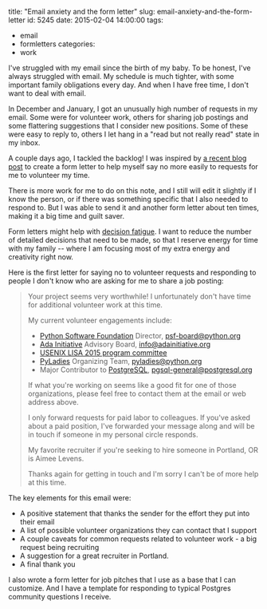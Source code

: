 title: "Email anxiety and the form letter"
slug: email-anxiety-and-the-form-letter
id: 5245
date: 2015-02-04 14:00:00
tags: 
- email
- formletters
categories: 
- work


I've struggled with my email since the birth of my baby. To be honest, I've always struggled with email.  My schedule is much tighter, with some important family obligations every day. And when I have free time, I don't want to deal with email.

In December and January, I got an unusually high number of requests in my email. Some were for volunteer work, others for sharing job postings and some flattering suggestions that I consider new positions. Some of these were easy to reply to, others I let hang in a "read but not really read" state in my inbox.

A couple days ago, I tackled the backlog! I was inspired by [a recent blog post](http://blog.ameliagreenhall.com/post/start-your-own-brand-everything-i-know-about-starting-collaborative-feminist-publications) to create a form letter to help myself say no more easily to requests for me to volunteer my time. 

There is more work for me to do on this note, and I still will edit it slightly if I know the person, or if there was something specific that I also needed to respond to. But I was able to send it and another form letter about ten times, making it a big time and guilt saver. 

Form letters might help with [decision fatigue](http://en.wikipedia.org/wiki/Decision_fatigue). I want to reduce the number of detailed decisions that need to be made, so that I reserve energy for time with my family -- where I am focusing most of my extra energy and creativity right now.

Here is the first letter for saying no to volunteer requests and responding to people I don't know who are asking for me to share a job posting: 

> Your project seems very worthwhile! I unfortunately don't have time for additional volunteer work at this time.
> 
> My current volunteer engagements include:
> 
> * [Python Software Foundation](http://python.org/psf) Director, psf-board@python.org
> * [Ada Initiative](http://adainitiative.org) Advisory Board, info@adainitiative.org
> * [USENIX LISA 2015 program committee](https://www.usenix.org/conference/lisa15)
> * [PyLadies](http://pyladies.org) Organizing Team, pyladies@python.org
> * Major Contributor to [PostgreSQL](http://postgresql.org), pgsql-general@postgresql.org
> 
> If what you're working on seems like a good fit for one of those organizations, please feel free to contact them at the email or web address above.
> 
> I only forward requests for paid labor to colleagues. If you've asked about a paid position, I've forwarded your message along and will be in touch if someone in my personal circle responds.
> 
> My favorite recruiter if you're seeking to hire someone in Portland, OR is Aimee Levens.
> 
> Thanks again for getting in touch and I'm sorry I can't be of more help at this time.

The key elements for this email were: 

* A positive statement that thanks the sender for the effort they put into their email
* A list of possible volunteer organizations they can contact that I support
* A couple caveats for common requests related to volunteer work - a big request being recruiting
* A suggestion for a great recruiter in Portland. 
* A final thank you

I also wrote a form letter for job pitches that I use as a base that I can customize. And I have a template for responding to typical Postgres community questions I receive.
